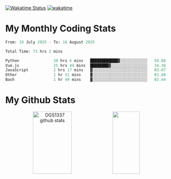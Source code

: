[![Wakatime Status](https://github.com/noopurphalak/noopurphalak/workflows/wakatime-status-update/badge.svg)](https://github.com/noopurphalak/noopurphalak/actions/workflows/main.yml)
[![wakatime](https://wakatime.com/badge/user/80ace140-ef40-4fdd-b8ed-f3be3d2e1aea.svg)](https://wakatime.com/@80ace140-ef40-4fdd-b8ed-f3be3d2e1aea)

# My Monthly Coding Stats

<!--START_SECTION:waka-->

```python
From: 19 July 2025 - To: 18 August 2025

Total Time: 73 hrs 2 mins

Python               38 hrs 6 mins   ████████████▓░░░░░░░░░░░░   50.88 %
Vue.js               25 hrs 44 mins  ████████▓░░░░░░░░░░░░░░░░   34.38 %
JavaScript           2 hrs 17 mins   ▓░░░░░░░░░░░░░░░░░░░░░░░░   03.07 %
Other                1 hr 51 mins    ▓░░░░░░░░░░░░░░░░░░░░░░░░   02.48 %
Bash                 1 hr 49 mins    ▓░░░░░░░░░░░░░░░░░░░░░░░░   02.44 %
```

<!--END_SECTION:waka-->

# My Github Stats
<div style="text-align: center;">
  <img width="49%" height="195px" src="https://github-readme-stats-sigma-five.vercel.app/api?username=noopurphalak&show_icons=true&count_private=true&hide_border=true&title_color=00FFFF&icon_color=00FFFF&text_color=00FFFF&bg_color=0d1117" alt="DGS1337 github stats" />
  <img width="41%" height="195px" src="https://github-readme-stats-sigma-five.vercel.app/api/top-langs/?username=noopurphalak&layout=compact&hide_border=true&title_color=00FFFF&text_color=00FFFF&bg_color=0d1117" />
</div>
